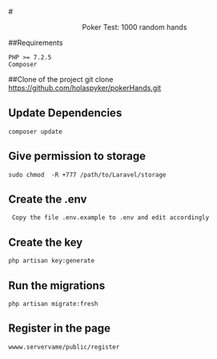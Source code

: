 
#<center> Poker Test: 1000 random  hands</center>
   


##Requirements

	PHP >= 7.2.5
	Composer

##Clone of the project 
	git clone https://github.com/holaspyker/pokerHands.git


## Update Dependencies
	composer update 


## Give permission to storage
	sudo chmod  -R +777 /path/to/Laravel/storage


## Create the .env
 	 Copy the file .env.example to .env and edit accordingly


## Create the key
	php artisan key:generate


## Run the migrations 
	php artisan migrate:fresh


## Register in the page
 	wwww.servervame/public/register



